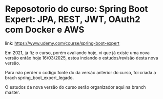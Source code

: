 # Reposotorio do curso:  Spring Boot Expert: JPA, REST, JWT, OAuth2 com Docker e AWS

link: https://www.udemy.com/course/spring-boot-expert

Em 2021, já fiz o curso, porém avaliando hoje, vi que já existe uma nova versão então hoje 16/03/2025, estou inciando o estudos/revisão desta nova versão.

Para não perder o codigo fonte do da versão anterior do curso, foi criada a brach spring_boot_expert_legado.

O estudos da nova versão do curso serão organizador aqui na branch master.

